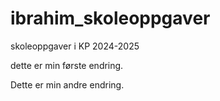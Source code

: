 # ibrahim_skoleoppgaver
skoleoppgaver i KP 2024-2025

dette er min første endring.

Dette er min andre endring.